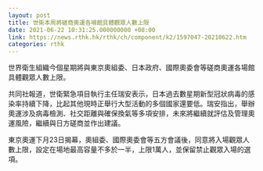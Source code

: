 ```yaml
---
layout: post
title: 世衛本周將磋商奧運各場館具體觀眾人數上限
date: 2021-06-22 10:31:25.000000000 +08:00
link: https://news.rthk.hk/rthk/ch/component/k2/1597047-20210622.htm
categories: rthk
---
```


世界衛生組織今個星期將與東京奧組委、日本政府、國際奧委會等磋商奧運各場館具體觀眾人數上限。

共同社報道，世衛緊急項目執行主任瑞安表示，日本過去數星期新型冠狀病毒的感染率持續下降，比起其他現時正舉行大型活動的多個國家還要低。瑞安指出，舉辦奧運涉及病毒檢測、社交距離與確保換氣等多項安排，未來將繼續就評估及管理奧運風險，繼續與日方磋商並作出建議。

東京奧運下月23日揭幕，奧組委、國際奧委會等五方會議後，同意將入場觀眾人數上限，設定在場地最高容量不多於一半，上限1萬人，並保留禁止觀眾入場的選項。
